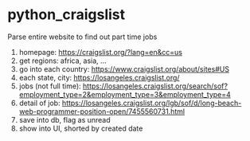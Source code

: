 # python_craigslist
Parse entire website to find out part time jobs
1. homepage: https://craigslist.org/?lang=en&cc=us
2. get regions: africa, asia, ...
3. go into each country: https://www.craigslist.org/about/sites#US
4. each state, city: https://losangeles.craigslist.org/
5. jobs (not full time): https://losangeles.craigslist.org/search/sof?employment_type=2&employment_type=3&employment_type=4
6. detail of job: https://losangeles.craigslist.org/lgb/sof/d/long-beach-web-programmer-position-open/7455560731.html
7. save into db, flag as unread
8. show into UI, shorted by created date

